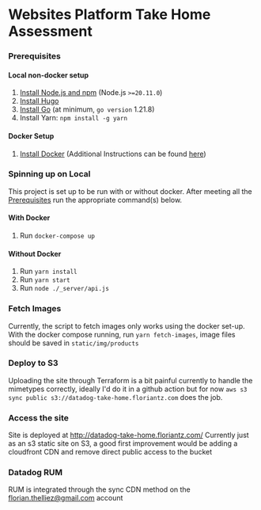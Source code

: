 # Websites Platform Take Home Assessment

### Prerequisites
#### Local non-docker setup
1. [Install Node.js and npm][1] (Node.js `>=20.11.0`)
1. [Install Hugo][2]
1. [Install Go][3] (at minimum, `go version` 1.21.8)
1. Install Yarn: `npm install -g yarn`

#### Docker Setup
1. [Install Docker][4] (Additional Instructions can be found [here][5])
### Spinning up on Local
This project is set up to be run with or without docker. After meeting all the [Prerequisites](#prerequisites) run the appropriate command(s) below.
#### With Docker
1. Run `docker-compose up`
#### Without Docker
1. Run `yarn install`
2. Run `yarn start`
3. Run `node ./_server/api.js`

### Fetch Images
Currently, the script to fetch images only works using the docker set-up.
With the docker compose running, run `yarn fetch-images`, image files should be saved in `static/img/products`

### Deploy to S3
Uploading the site through Terraform is a bit painful currently to handle the mimetypes correctly, ideally I'd do it in a github action but for now
`aws s3 sync public s3://datadog-take-home.floriantz.com` does the job.

### Access the site
Site is deployed at http://datadog-take-home.floriantz.com/
Currently just as an s3 static site on S3, a good first improvement would be adding a cloudfront CDN and remove direct public access to the bucket

### Datadog RUM
RUM is integrated through the sync CDN method on the florian.thelliez@gmail.com account


[1]: https://nodejs.org/en/download/package-manager#macos
[2]: https://gohugo.io/getting-started/installing/
[3]: https://golang.org/doc/install
[4]: https://www.docker.com/products/docker-desktop/
[5]: https://www.docker.com/get-started/
